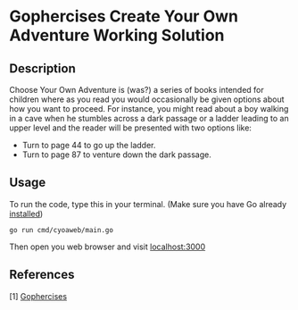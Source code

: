 # Gophercises Create Your Own Adventure Working Solution

## Description

Choose Your Own Adventure is (was?) a series of books intended for children where as you read you would occasionally be given options about how you want to proceed. For instance, you might read about a boy walking in a cave when he stumbles across a dark passage or a ladder leading to an upper level and the reader will be presented with two options like:

- Turn to page 44 to go up the ladder.
- Turn to page 87 to venture down the dark passage.


## Usage

To run the code, type this in your terminal. (Make sure you have Go already [installed](https://go.dev/doc/install))

`go run cmd/cyoaweb/main.go`

Then open you web browser and visit [localhost:3000](localhost:3000)

## References

[1] [Gophercises](https://gophercises.com/)